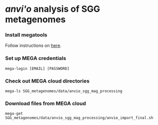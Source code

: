 # *anvi'o* analysis of SGG metagenomes

### Install megatools

Follow instructions on [here](https://github.com/meganz/MEGAcmd#getting-the-source).

### Set up MEGA credentials
```mega-login [EMAIL] [PASSWORD]```
### Check out MEGA cloud directories
```mega-ls SGG_metagenomes/data/anvio_sgg_mag_processing```
### Download files from MEGA cloud
```mega-get SGG_metagenomes/data/anvio_sgg_mag_processing/anvio_import_final.sh```
